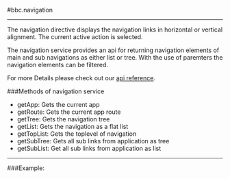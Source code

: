 
#bbc.navigation

- - -

The navigation directive displays the navigation links in horizontal or vertical alignment. The current active action is selected.

The navigation service provides an api for returning navigation elements of main and sub navigations as either list or tree. With the use of paremters the navigation elements can be filtered.

For more Details please check out our <a href="/doc#/api/bbc.navigation.directive:bbcNavigation" target="_self">api reference</a>.

###Methods of navigation service

 * getApp: Gets the current app
 * getRoute: Gets the current app route
 * getTree: Gets the navigation tree
 * getList: Gets the navigation as a flat list
 * getTopList: Gets the toplevel of navigation
 * getSubTree: Gets all sub links from application as tree
 * getSubList: Get all sub links from application as list

- - -

###Example: